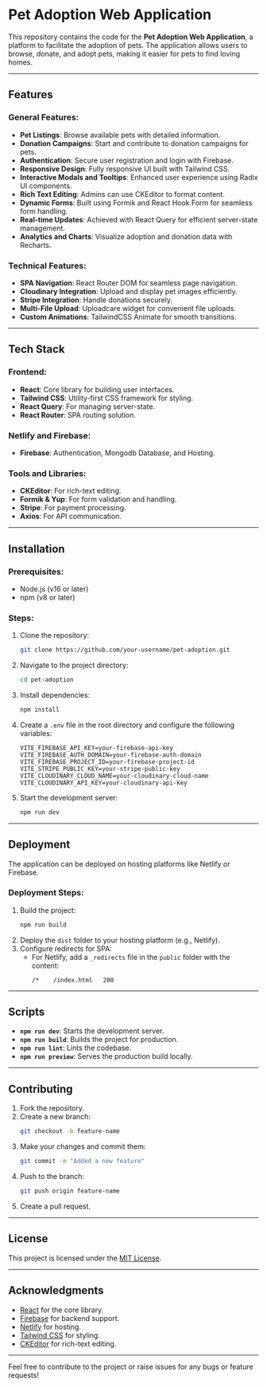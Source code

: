 # Pet Adoption Web Application

This repository contains the code for the **Pet Adoption Web Application**, a platform to facilitate the adoption of pets. The application allows users to browse, donate, and adopt pets, making it easier for pets to find loving homes.

---

## Features

### General Features:
- **Pet Listings**: Browse available pets with detailed information.
- **Donation Campaigns**: Start and contribute to donation campaigns for pets.
- **Authentication**: Secure user registration and login with Firebase.
- **Responsive Design**: Fully responsive UI built with Tailwind CSS.
- **Interactive Modals and Tooltips**: Enhanced user experience using Radix UI components.
- **Rich Text Editing**: Admins can use CKEditor to format content.
- **Dynamic Forms**: Built using Formik and React Hook Form for seamless form handling.
- **Real-time Updates**: Achieved with React Query for efficient server-state management.
- **Analytics and Charts**: Visualize adoption and donation data with Recharts.

### Technical Features:
- **SPA Navigation**: React Router DOM for seamless page navigation.
- **Cloudinary Integration**: Upload and display pet images efficiently.
- **Stripe Integration**: Handle donations securely.
- **Multi-File Upload**: Uploadcare widget for convenient file uploads.
- **Custom Animations**: TailwindCSS Animate for smooth transitions.

---

## Tech Stack

### Frontend:
- **React**: Core library for building user interfaces.
- **Tailwind CSS**: Utility-first CSS framework for styling.
- **React Query**: For managing server-state.
- **React Router**: SPA routing solution.

### Netlify and Firebase:
- **Firebase**: Authentication, Mongodb Database, and Hosting.

### Tools and Libraries:
- **CKEditor**: For rich-text editing.
- **Formik & Yup**: For form validation and handling.
- **Stripe**: For payment processing.
- **Axios**: For API communication.

---

## Installation

### Prerequisites:
- Node.js (v16 or later)
- npm (v8 or later)

### Steps:
1. Clone the repository:
   ```bash
   git clone https://github.com/your-username/pet-adoption.git
   ```
2. Navigate to the project directory:
   ```bash
   cd pet-adoption
   ```
3. Install dependencies:
   ```bash
   npm install
   ```
4. Create a `.env` file in the root directory and configure the following variables:
   ```env
   VITE_FIREBASE_API_KEY=your-firebase-api-key
   VITE_FIREBASE_AUTH_DOMAIN=your-firebase-auth-domain
   VITE_FIREBASE_PROJECT_ID=your-firebase-project-id
   VITE_STRIPE_PUBLIC_KEY=your-stripe-public-key
   VITE_CLOUDINARY_CLOUD_NAME=your-cloudinary-cloud-name
   VITE_CLOUDINARY_API_KEY=your-cloudinary-api-key
   ```
5. Start the development server:
   ```bash
   npm run dev
   ```

---

## Deployment

The application can be deployed on hosting platforms like Netlify or Firebase.

### Deployment Steps:
1. Build the project:
   ```bash
   npm run build
   ```
2. Deploy the `dist` folder to your hosting platform (e.g., Netlify).
3. Configure redirects for SPA:
   - For Netlify, add a `_redirects` file in the `public` folder with the content:
     ```
     /*    /index.html   200
     ```

---

## Scripts

- **`npm run dev`**: Starts the development server.
- **`npm run build`**: Builds the project for production.
- **`npm run lint`**: Lints the codebase.
- **`npm run preview`**: Serves the production build locally.

---

## Contributing

1. Fork the repository.
2. Create a new branch:
   ```bash
   git checkout -b feature-name
   ```
3. Make your changes and commit them:
   ```bash
   git commit -m "Added a new feature"
   ```
4. Push to the branch:
   ```bash
   git push origin feature-name
   ```
5. Create a pull request.

---

## License

This project is licensed under the [MIT License](LICENSE).

---

## Acknowledgments

- [React](https://reactjs.org/) for the core library.
- [Firebase](https://firebase.google.com/) for backend support.
- [Netlify](https://www.netlify.com/) for hosting.
- [Tailwind CSS](https://tailwindcss.com/) for styling.
- [CKEditor](https://ckeditor.com/) for rich-text editing.

---


Feel free to contribute to the project or raise issues for any bugs or feature requests!

